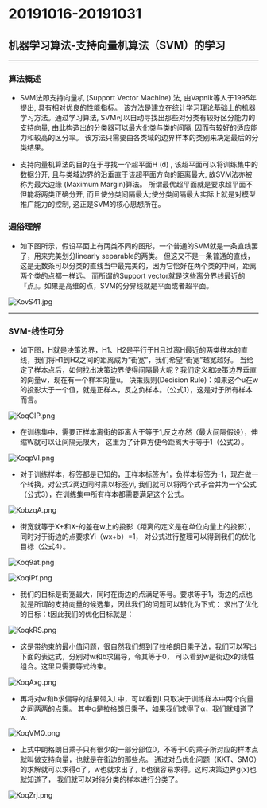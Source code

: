 # 20191016-20191031

## 机器学习算法-支持向量机算法（SVM）的学习
***
### 算法概述
* SVM法即支持向量机 (Support Vector Machine) 法, 由Vapnik等人于1995年提出, 具有相对优良的性能指标。
该方法是建立在统计学习理论基础上的机器学习方法。通过学习算法, SVM可以自动寻找出那些对分类有较好区分能力的支持向量,
由此构造出的分类器可以最大化类与类的间隔, 因而有较好的适应能力和较高的区分率。
该方法只需要由各类域的边界样本的类别来决定最后的分类结果。

* 支持向量机算法的目的在于寻找一个超平面H (d) , 该超平面可以将训练集中的数据分开, 
且与类域边界的沿垂直于该超平面方向的距离最大, 故SVM法亦被称为最大边缘 (Maximum Margin)算法。
所谓最优超平面就是要求超平面不但能将两类正确分开, 而且使分类间隔最大;使分类间隔最大实际上就是对模型推广能力的控制, 
这正是SVM的核心思想所在。

### 通俗理解
* 如下图所示，假设平面上有两类不同的图形，一个普通的SVM就是一条直线罢了，用来完美划分linearly separable的两类。
但这又不是一条普通的直线，这是无数条可以分类的直线当中最完美的，因为它恰好在两个类的中间，距离两个类的点都一样远。
而所谓的Support vector就是这些离分界线最近的『点』。如果是高维的点，SVM的分界线就是平面或者超平面。

![KovS41.jpg](https://s2.ax1x.com/2019/10/31/KovS41.jpg)
***
### SVM-线性可分
* 如下图，H就是决策边界，H1、H2是平行于H且过离H最近的两类样本的直线，我们将H1到H2之间的距离成为“街宽”，我们希望“街宽”越宽越好。
当给定了样本点后，如何找出决策边界使得间隔最大呢？我们定义和决策边界垂直的向量w，现在有一个样本向量u。
决策规则(Decision Rule)：如果这个u在w的投影大于一个值，就是正样本，反之负样本。（公式1），这是对于所有样本而言。

![KoqCIP.png](https://s2.ax1x.com/2019/10/31/KoqCIP.png)

* 在训练集中，需要正样本离街的距离大于等于1,反之亦然（最大间隔假设），伸缩W就可以让间隔无限大，
这里为了计算方便令距离大于等于1（公式2）。

![KoqpVI.png](https://s2.ax1x.com/2019/10/31/KoqpVI.png)

* 对于训练样本，标签都是已知的，正样本标签为1，负样本标签为-1，现在做一个转换，对公式2两边同时乘以标签yi,
我们就可以将两个式子合并为一个公式（公式3），在训练集中所有样本都需要满足这个公式。

![KobzqA.png](https://s2.ax1x.com/2019/10/31/KobzqA.png)

* 街宽就等于X+和X-的差在w上的投影（距离的定义是在单位向量上的投影），同时对于街边的点要求Yi（wx+b）=1，
对公式进行整理可以得到我们的优化目标（公式4）。

![Koq9at.png](https://s2.ax1x.com/2019/10/31/Koq9at.png)

![KoqiPf.png](https://s2.ax1x.com/2019/10/31/KoqiPf.png)

* 我们的目标是街宽最大，同时在街边的点满足等号。要求等于1，街边的点也就是所谓的支持向量的候选集，因此我们的问题可以转化为下式：
求出了优化的目标：t因此我们的优化目标就是：

![KoqkRS.png](https://s2.ax1x.com/2019/10/31/KoqkRS.png)

* 这是带约束的最小值问题，很自然我们想到了拉格朗日乘子法，我们可以写出下面的表达式，分别对w和b求偏导，令其等于0，
可以看到w是街边x的线性组合。这里只需要等式约束。

![KoqAxg.png](https://s2.ax1x.com/2019/10/31/KoqAxg.png)

* 再将对w和b求偏导的结果带入L中，可以看到L只取决于训练样本中两个向量之间两两的点乘。
其中α是拉格朗日乘子，如果我们求得了α，我们就知道了w.

![KoqVMQ.png](https://s2.ax1x.com/2019/10/31/KoqVMQ.png)

* 上式中朗格朗日乘子只有很少的一部分部位0，不等于0的乘子所对应的样本点就叫做支持向量，也就是在街边的那些点。
通过对凸优化问题（KKT、SMO）的求解就可以求得α了，w也就求出了，b也很容易求得。这时决策边界g(x)也就知道了，
我们就可以对待分类的样本进行分类了。

![KoqZrj.png](https://s2.ax1x.com/2019/10/31/KoqZrj.png)


